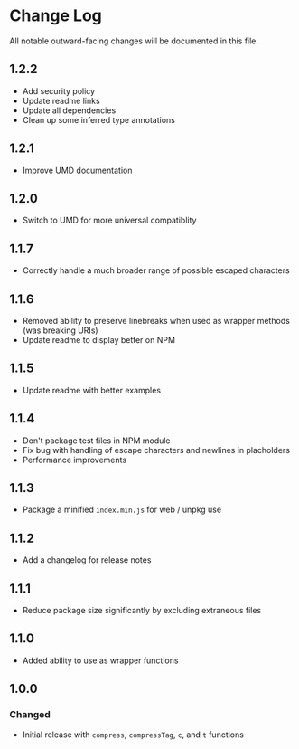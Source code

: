 # Change Log

All notable outward-facing changes will be documented in this file.

## 1.2.2
- Add security policy
- Update readme links
- Update all dependencies
- Clean up some inferred type annotations

## 1.2.1
- Improve UMD documentation

## 1.2.0
- Switch to UMD for more universal compatiblity

## 1.1.7
- Correctly handle a much broader range of possible escaped characters

## 1.1.6
- Removed ability to preserve linebreaks when used as wrapper methods (was
  breaking URIs)
- Update readme to display better on NPM

## 1.1.5

- Update readme with better examples

## 1.1.4

- Don't package test files in NPM module
- Fix bug with handling of escape characters and newlines in placholders
- Performance improvements

## 1.1.3

- Package a minified `index.min.js` for web / unpkg use

## 1.1.2

- Add a changelog for release notes

## 1.1.1

- Reduce package size significantly by excluding extraneous files

## 1.1.0

- Added ability to use as wrapper functions

## 1.0.0

### Changed

- Initial release with `compress`, `compressTag`, `c`, and `t` functions
